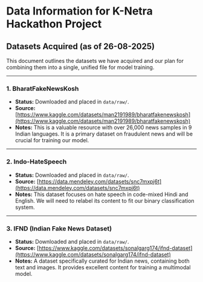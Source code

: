 # Data Information for K-Netra Hackathon Project

## Datasets Acquired (as of 26-08-2025)

This document outlines the datasets we have acquired and our plan for combining them into a single, unified file for model training.

---

### **1. BharatFakeNewsKosh**

* **Status:** Downloaded and placed in `data/raw/`.
* **Source:** [https://www.kaggle.com/datasets/man2191989/bharatfakenewskosh](https://www.kaggle.com/datasets/man2191989/bharatfakenewskosh)
* **Notes:** This is a valuable resource with over 26,000 news samples in 9 Indian languages. It is a primary dataset on fraudulent news and will be crucial for training our model.

---

### **2. Indo-HateSpeech**

* **Status:** Downloaded and placed in `data/raw/`.
* **Source:** [https://data.mendeley.com/datasets/snc7mxpj6t](https://data.mendeley.com/datasets/snc7mxpj6t)
* **Notes:** This dataset focuses on hate speech in code-mixed Hindi and English. We will need to relabel its content to fit our binary classification system.

---
### **3. IFND (Indian Fake News Dataset)**

* **Status:** Downloaded and placed in `data/raw/`.
* **Source:** [https://www.kaggle.com/datasets/sonalgarg174/ifnd-dataset](https://www.kaggle.com/datasets/sonalgarg174/ifnd-dataset)
* **Notes:** A dataset specifically curated for Indian news, containing both text and images. It provides excellent content for training a multimodal model.

